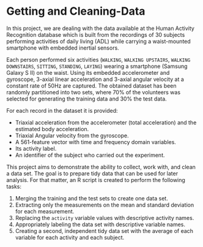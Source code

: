 # Getting and Cleaning-Data
In this project, we are dealing with the data available at the Human Activity Recognition database which is built from the recordings of 30 subjects performing activities of daily living (ADL) while carrying a waist-mounted smartphone with embedded inertial sensors.  

Each person performed six activities (`WALKING`, `WALKING UPSTAIRS`, `WALKING DOWNSTAIRS`, `SITTING`, `STANDING`, `LAYING`) wearing a smartphone (Samsung Galaxy S II) on the waist. Using its embedded accelerometer and gyroscope, 3-axial linear acceleration and 3-axial angular velocity at a constant rate of 50Hz are captured. The obtained dataset has been randomly partitioned into two sets, where 70% of the volunteers was selected for generating the training data and 30% the test data.  

For each record in the dataset it is provided:  

  * Triaxial acceleration from the accelerometer (total acceleration) and the estimated body acceleration.
  * Triaxial Angular velocity from the gyroscope.
  * A 561-feature vector with time and frequency domain variables.
  * Its activity label.
  * An identifier of the subject who carried out the experiment.  
  
This project aims to demonstrate the ability to collect, work with, and clean a data set. The goal is to prepare tidy data that can be used for later analysis. For that matter, an R script is created to perform the following tasks:  

1. Merging the training and the test sets to create one data set.
2. Extracting only the measurements on the mean and standard deviation for each measurement.
3. Replacing the `activity` variable values with descriptive activity names.
4. Appropriately labeling the data set with descriptive variable names.
5. Creating a second, independent tidy data set with the average of each variable for each activity and each subject.
